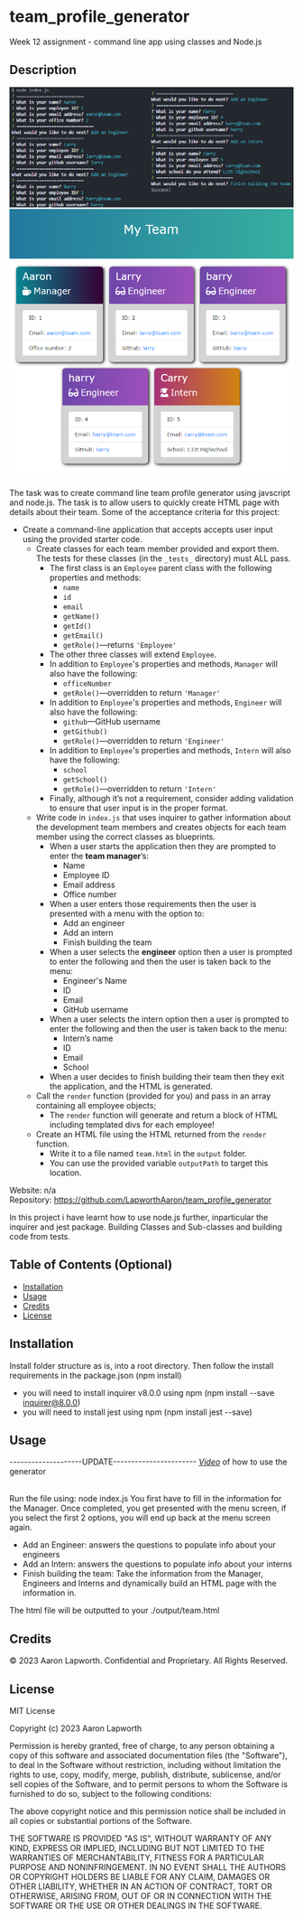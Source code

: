 # team_profile_generator
Week 12 assignment - command line app using classes and Node.js

## Description
![Team profile node Screenshot](./assets/images/node_screenshot.png)
![Team profile generator Screenshot](./assets/images/team_html_screenshot.png)

The task was to create command line team profile generator using javscript and node.js. The task is to allow users to quickly create HTML page with details about their team.
Some of the acceptance criteria for this project:

* Create a command-line application that accepts accepts user input using the provided starter code.   
  * Create classes for each team member provided and export them. The tests for these classes (in the `_tests_` directory) must ALL pass.     
    * The first class is an `Employee` parent class with the following properties and methods:       
      * `name`
      * `id`
      * `email`
      * `getName()`
      * `getId()`
      * `getEmail()`
      * `getRole()`&mdash;returns `'Employee'`     
    * The other three classes will extend `Employee`.      
    * In addition to `Employee`'s properties and methods, `Manager` will also have the following:
      * `officeNumber`
      * `getRole()`&mdash;overridden to return `'Manager'`
    * In addition to `Employee`'s properties and methods, `Engineer` will also have the following:
      * `github`&mdash;GitHub username
      * `getGithub()`
      * `getRole()`&mdash;overridden to return `'Engineer'`
    * In addition to `Employee`'s properties and methods, `Intern` will also have the following:
      * `school`
      * `getSchool()`
      * `getRole()`&mdash;overridden to return `'Intern'`
    * Finally, although it’s not a requirement, consider adding validation to ensure that user input is in the proper format.   
  * Write code in `index.js` that uses inquirer to gather information about the development team members and creates objects for each team member using the correct classes as blueprints.
    * When a user starts the application then they are prompted to enter the **team manager**’s:
      * Name
      * Employee ID
      * Email address
      * Office number
    * When a user enters those requirements then the user is presented with a menu with the option to:
      * Add an engineer
      * Add an intern 
      * Finish building the team
    * When a user selects the **engineer** option then a user is prompted to enter the following and then the user is taken back to the menu:
      * Engineer's Name
      * ID
      * Email
      * GitHub username
    * When a user selects the intern option then a user is prompted to enter the following and then the user is taken back to the menu:
      * Intern’s name
      * ID
      * Email
      * School
    * When a user decides to finish building their team then they exit the application, and the HTML is generated.
  * Call the `render` function (provided for you) and pass in an array containing all employee objects; 
    * The `render` function will generate and return a block of HTML including templated divs for each employee!
  * Create an HTML file using the HTML returned from the `render` function. 
    * Write it to a file named `team.html` in the `output` folder. 
    * You can use the provided variable `outputPath` to target this location.

Website: n/a
<br>Repository: https://github.com/LapworthAaron/team_profile_generator

In this project i have learnt how to use node.js further, inparticular the inquirer and jest package. Building Classes and Sub-classes and building code from tests.

## Table of Contents (Optional)

- [Installation](#installation)
- [Usage](#usage)
- [Credits](#credits)
- [License](#license)

## Installation

Install folder structure as is, into a root directory.
Then follow the install requirements in the package.json (npm install)
* you will need to install inquirer v8.0.0 using npm (npm install --save inquirer@8.0.0)
* you will need to install jest using npm (npm install jest --save)

## Usage
--------------------UPDATE-----------------------
*[Video](https://drive.google.com/file/d/1qbkhW0fhhHwDLrdS7PB882pfe2xnjXdD/view)* of how to use the generator
<br>
<br>

Run the file using: node index.js
You first have to fill in the information for the Manager.
Once completed, you get presented with the menu screen, if you select the first 2 options, you will end up back at the menu screen again.
* Add an Engineer: answers the questions to populate info about your engineers
* Add an Intern: answers the questions to populate info about your interns
* Finish building the team: Take the information from the Manager, Engineers and Interns and dynamically build an HTML page with the information in.

The html file will be outputted to your ./output/team.html

## Credits

© 2023 Aaron Lapworth. Confidential and Proprietary. All Rights Reserved.

## License

MIT License

Copyright (c) 2023 Aaron Lapworth

Permission is hereby granted, free of charge, to any person obtaining a copy
of this software and associated documentation files (the "Software"), to deal
in the Software without restriction, including without limitation the rights
to use, copy, modify, merge, publish, distribute, sublicense, and/or sell
copies of the Software, and to permit persons to whom the Software is
furnished to do so, subject to the following conditions:

The above copyright notice and this permission notice shall be included in all
copies or substantial portions of the Software.

THE SOFTWARE IS PROVIDED "AS IS", WITHOUT WARRANTY OF ANY KIND, EXPRESS OR
IMPLIED, INCLUDING BUT NOT LIMITED TO THE WARRANTIES OF MERCHANTABILITY,
FITNESS FOR A PARTICULAR PURPOSE AND NONINFRINGEMENT. IN NO EVENT SHALL THE
AUTHORS OR COPYRIGHT HOLDERS BE LIABLE FOR ANY CLAIM, DAMAGES OR OTHER
LIABILITY, WHETHER IN AN ACTION OF CONTRACT, TORT OR OTHERWISE, ARISING FROM,
OUT OF OR IN CONNECTION WITH THE SOFTWARE OR THE USE OR OTHER DEALINGS IN THE
SOFTWARE.